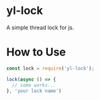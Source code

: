 # yl-lock

A simple thread lock for js.

# How to Use

```javascript
const lock = require('yl-lock');

lock(async () => {
  // some works...
}, 'your lock name')
```
